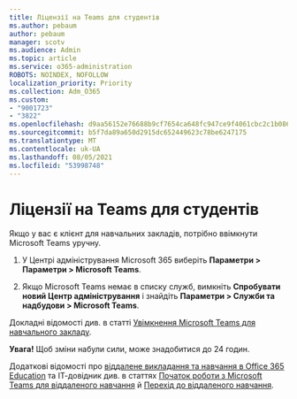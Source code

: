```yaml
---
title: Ліцензії на Teams для студентів
ms.author: pebaum
author: pebaum
manager: scotv
ms.audience: Admin
ms.topic: article
ms.service: o365-administration
ROBOTS: NOINDEX, NOFOLLOW
localization_priority: Priority
ms.collection: Adm_O365
ms.custom:
- "9001723"
- "3822"
ms.openlocfilehash: d9aa56152e76688b9cf7654ca648fc947ce9f4061cbc2c1b086c60799d1cccd9
ms.sourcegitcommit: b5f7da89a650d2915dc652449623c78be6247175
ms.translationtype: MT
ms.contentlocale: uk-UA
ms.lasthandoff: 08/05/2021
ms.locfileid: "53998748"
---
```

# <a name="teams-student-licenses"></a>Ліцензії на Teams для студентів

Якщо у вас є клієнт для навчальних закладів, потрібно ввімкнути Microsoft Teams уручну.

1. У Центрі адміністрування Microsoft 365 виберіть **Параметри > Параметри > Microsoft Teams**. 

2. Якщо Microsoft Teams немає в списку служб, вимкніть **Спробувати новий Центр адміністрування** і знайдіть **Параметри > Служби та надбудови > Microsoft Teams**. 

Докладні відомості див. в статті [Увімкнення Microsoft Teams для навчального закладу](https://docs.microsoft.com/microsoft-365/education/intune-edu-trial/enable-microsoft-teams#enable-microsoft-teams-for-your-school-1). 

**Увага!** Щоб зміни набули сили, може знадобитися до 24 годин.

Додаткові відомості про [віддалене викладання та навчання в Office 365 Education](https://support.office.com/article/remote-teaching-and-learning-in-office-365-education-f651ccae-7b65-478b-8366-51bb884025c4) та ІТ-довідник див. в статтях [Початок роботи з Microsoft Teams для віддаленого навчання](https://docs.microsoft.com/MicrosoftTeams/remote-learning-edu) й [Перехід до віддаленого навчання](https://www.microsoft.com/education/remote-learning).
